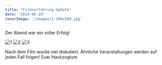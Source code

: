 ```yaml
---
title: "Filmvorführung Update"
date: "2014-05-29"
coverImage: '/images/1-300x200.jpg'
---
```


Der Abend war ein voller Erfolg!

![1](/images/1-300x200.jpg)
![2](/images/2-300x200.jpg)
![3](/images/3-300x200.jpg)

Nach dem Film wurde viel diskutiert. Ähnliche Veranstaltungen werden auf jeden Fall folgen! Euer Hackzogtum
